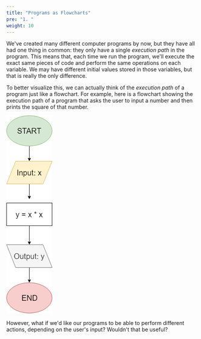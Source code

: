```yaml
---
title: "Programs as Flowcharts"
pre: "1. "
weight: 10
---
```


We've created many different computer programs by now, but they have all had one thing in common: they only have a single _execution path_ in the program. This means that, each time we run the program, we'll execute the exact same pieces of code and perform the same operations on each variable. We may have different initial values stored in those variables, but that is really the only difference. 

To better visualize this, we can actually think of the _execution path_ of a program just like a flowchart. For example, here is a flowchart showing the execution path of a program that asks the user to input a number and then prints the square of that number. 

![Squared Program Flowchart](/images/04-cond/4.1.squared.png)

However, what if we'd like our programs to be able to perform different actions, depending on the user's input? Wouldn't that be useful?


